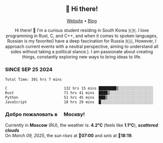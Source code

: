 <h2 align="center">👋 Hi there!</h2>
<p align="center">
  <a href="https://urdekcah.ru">Website</a> •
  <a href="https://urdekcah.blog">Blog</a>
</p>

<p align="center">
  Hi there! 👋 I'm a curious student residing in South Korea 🇰🇷. I love programming in Rust, C, and C++, and when it comes to spoken languages, Russian is my favorite(I have a deep fascination for Russia 🇷🇺, However, I approach current events with a neutral perspective, aiming to understand all sides without taking a political stance.). I am passionate about creating things, constantly exploring new ways to bring ideas to life.
</p>

### SINCE SEP 25 2024
<!--START_SECTION:waka-->
<!--LAST_WAKA_UPDATE:2025-03-08 18:22:37-->
```txt
Total Time: 391 hrs 7 mins

C                          132 hrs 15 mins ████████▒░░░░░░░░░░░░░░░░   32.90 %
Rust                       71 hrs 41 mins  ████▒░░░░░░░░░░░░░░░░░░░░   17.84 %
Python                     51 hrs 45 mins  ███▒░░░░░░░░░░░░░░░░░░░░░   12.88 %
JavaScript                 18 hrs 29 mins  █░░░░░░░░░░░░░░░░░░░░░░░░   04.60 %
```
<!--END_SECTION:waka-->

<h3>Добро пожаловать в <img src="https://cdn-icons-png.flaticon.com/512/197/197408.png" width="13"/> Москву!</h3>

<!--START_SECTION:weather:moscow-->
<!--LAST_WEATHER_UPDATE:2025-03-09 06:23:29-->
Currently in **Moscow** (RU), the weather is: **4.2°C** (feels like **1.1°C**), ***scattered clouds***<br/>
On *March 09, 2025*, the *sun rises* at 🌅**07:00** and *sets* at 🌇**18:19**.
<!--END_SECTION:weather-->
